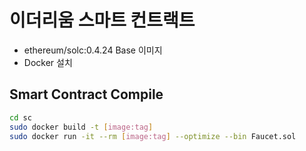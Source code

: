 # 이더리움 스마트 컨트랙트


- ethereum/solc:0.4.24 Base 이미지
- Docker 설치



## Smart Contract Compile

```sh
cd sc
sudo docker build -t [image:tag]
sudo docker run -it --rm [image:tag] --optimize --bin Faucet.sol
```
